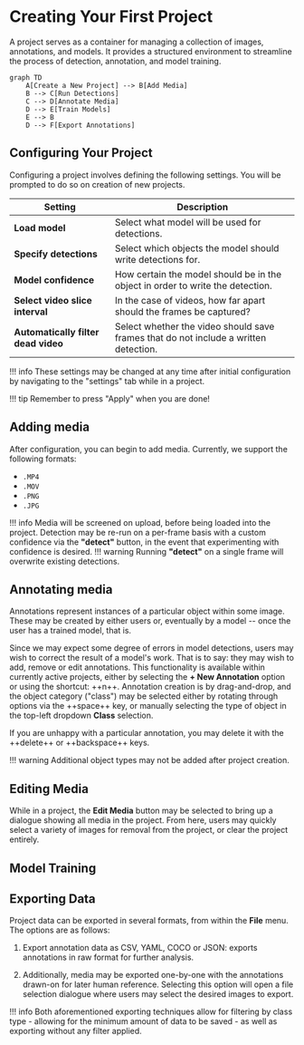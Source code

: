# Creating Your First Project

A project serves as a container for managing a collection of images, annotations, and models. It provides a structured environment to streamline the process of detection, annotation, and model training.

```mermaid
graph TD
    A[Create a New Project] --> B[Add Media]
    B --> C[Run Detections]
    C --> D[Annotate Media]
    D --> E[Train Models]
    E --> B
    D --> F[Export Annotations]
```


## Configuring Your Project

Configuring a project involves defining the following settings. You will be prompted to do so on creation of new projects.

| Setting                              | Description                                                                 |
|--------------------------------------|-----------------------------------------------------------------------------|
| **Load model**                       | Select what model will be used for detections.                              |
| **Specify detections**               | Select which objects the model should write detections for.                 |
| **Model confidence**                 | How certain the model should be in the object in order to write the detection. |
| **Select video slice interval**      | In the case of videos, how far apart should the frames be captured?          |
| **Automatically filter dead video**  | Select whether the video should save frames that do not include a written detection. |

!!! info
    These settings may be changed at any time after initial configuration by navigating to the "settings" tab while in a project.


!!! tip
    Remember to press "Apply" when you are done!

## Adding media

After configuration, you can begin to add media. Currently, we support the following formats:

- `.MP4`
- `.MOV`
- `.PNG`
- `.JPG`

!!! info
    Media will be screened on upload, before being loaded into the project. Detection may be re-run on a per-frame basis with a custom confidence via the **"detect"** button, in the event that experimenting with confidence is desired.
!!! warning
    Running **"detect"** on a single frame will overwrite existing detections.


## Annotating media

Annotations represent instances of a particular object within some image. These may be created by either users or, eventually by a model -- once the user has a trained model, that is. 

Since we may expect some degree of errors in model detections, users may wish to correct the result of a model's work. That is to say: they may wish to add, remove or edit annotations. This functionality is available within currently active projects, either by selecting the **+ New Annotation** option or using the shortcut: ++n++. Annotation creation is by drag-and-drop, and the object category ("class") may be selected either by rotating through options via the ++space++ key, or manually selecting the type of object in the top-left dropdown **Class** selection.

If you are unhappy with a particular annotation, you may delete it with the ++delete++ or ++backspace++ keys.


!!! warning
    Additional object types may not be added after project creation.

## Editing Media

While in a project, the **Edit Media** button may be selected to bring up a dialogue showing all media in the project. From here, users may quickly select a variety of images for removal from the project, or clear the project entirely.

## Model Training

## Exporting Data

Project data can be exported in several formats, from within the **File** menu. The options are as follows:

1. Export annotation data as CSV, YAML, COCO or JSON: exports annotations in raw format for further analysis. 

2. Additionally, media may be exported one-by-one with the annotations drawn-on for later human reference. Selecting this option will open a file selection dialogue where users may select the desired images to export.


!!! info
    Both aforementioned exporting techniques allow for filtering by class type - allowing for the minimum amount of data to be saved - as well as exporting without any filter applied.